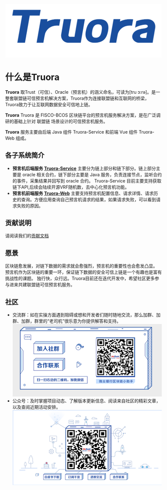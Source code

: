 ![image](./images/Truora-01.png)
# 什么是Truora

**Truora** 取Trust（可信）、Oracle（预言机）的涵义命名，可读为[tru ɔ:rə]。是一整套联盟链可信预言机解决方案，Truora作为连接联盟链和互联网的桥梁，Truora致力于让互联网数据安全可信地上链。

**Truora** Truora 是 FISCO-BCOS 区块链平台的预言机服务解决方案，是在广泛调研的基础上针对 联盟链 场景设计的可信预言机服务。

**Truora** 服务主要由后端 Java 组件 Truora-Service 和前端 Vue 组件 Truora-Web 组成。


## 各子系统简介
* **预言机后端服务 [Truora-Service](https://github.com/WeBankBlockchain/Truora-Service)** 
 主要分为链上部分和链下部分。链上部分主要是 oracle 相关合约，链下部分主要是 Java 服务，负责连接节点，监听合约的事件，采集结果并回写到 oracle 合约。
 Truora-Service 目前主要支持获取链下API,后续会陆续开源VRF随机数，去中心化预言机功能。
* **预言机前端服务 [Truora-Web](https://github.com/WeBankBlockchain/Truora-Web)**
 主要支持预言机配置信息、请求详情、请求历史的查询。方便应用查询自己预言机请求的结果，如果请求失败，可以看到请求失败的原因。


## 贡献说明
请阅读我们的[贡献文档](https://truora.readthedocs.io/zh_CN/latest/docs/CONTRIBUTING.html)

## 愿景
   区块链愈发展，对链下数据的需求就会愈强烈，预言机的重要性也会愈发凸显。
   预言机作为区块链的重要一环，保证链下数据的安全可信上链是一个有趣也是富有挑战性的课题。
   独行快，众行远。Truora目前还在迭代开发中，希望社区更多参与进来共建联盟链可信预言机服务。

## 社区
  - 交流群：如在实操方面遇到阻碍或想和开发者们随时随地交流，那么加群、加群、加群，群里的“老司机”很乐意为你提供解答和支持。
  ![小助手](./images/assistant.png)
  - 公众号：及时掌握项目动态、了解版本更新信息、阅读来自社区的精彩文章，以及查阅近期活动安排。
  ![公众号](./images/account.png)
